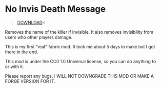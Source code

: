 # No Invis Death Message

>[DOWNLOAD](https://github.com/KWAKZ5/No-Invis-Death-Message/releases)<

Removes the name of the killer if invisible. It also removes invisibility from users who other players damage.

This is my first "real" fabric mod. It took me about 5 days to make but I got there in the end.

This mod is under the CC0 1.0 Universal license, so you can do anything to or with it.

Please report any bugs. I WILL NOT DOWNGRADE THIS MOD OR MAKE A FORGE VERSION FOR IT.

